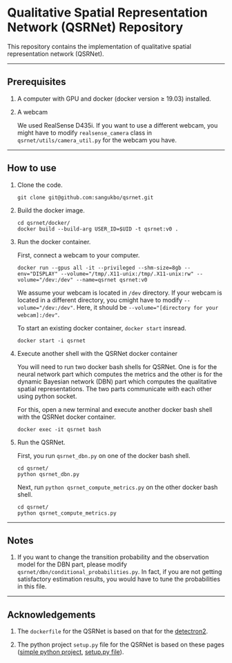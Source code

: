 # Qualitative Spatial Representation Network (QSRNet) Repository

This repository contains the implementation of qualitative spatial representation network (QSRNet).

---------------

## Prerequisites

1. A computer with GPU and docker (docker version ≥ 19.03) installed.

2. A webcam

    We used RealSense D435i. If you want to use a different webcam, you might have to modify ``realsense_camera`` class in ``qsrnet/utils/camera_util.py`` for the webcam you have.

---------------

## How to use

1. Clone the code.

    ```
    git clone git@github.com:sangukbo/qsrnet.git
    ```

2. Build the docker image.

    ```
    cd qsrnet/docker/
    docker build --build-arg USER_ID=$UID -t qsrnet:v0 .
    ```

3. Run the docker container.

    First, connect a webcam to your computer.

    ```
    docker run --gpus all -it --privileged --shm-size=8gb --env="DISPLAY" --volume="/tmp/.X11-unix:/tmp/.X11-unix:rw" --volume="/dev:/dev" --name=qsrnet qsrnet:v0
    ```

    We assume your webcam is located in ```/dev``` directory. If your webcam is located in a different directory, you cmight have to modify ```--volume="/dev:/dev"```. Here, it should be ```--volume="[directory for your webcam]:/dev"```.

    To start an existing docker container, ``docker start`` insread.

    ```
    docker start -i qsrnet
    ```

4. Execute another shell with the QSRNet docker container

    You will need to run two docker bash shells for QSRNet. One is for the neural network part which computes the metrics and the other is for the dynamic Bayesian network (DBN) part which computes the qualitative spatial representations. The two parts communicate with each other using python socket.

    For this, open a new terminal and execute another docker bash shell with the QSRNet docker container.

    ```
    docker exec -it qsrnet bash
    ```

5. Run the QSRNet.

    First, you run ``qsrnet_dbn.py`` on one of the docker bash shell.

    ```
    cd qsrnet/
    python qsrnet_dbn.py
    ```

    Next, run ``python qsrnet_compute_metrics.py`` on the other docker bash shell.

    ```
    cd qsrnet/
    python qsrnet_compute_metrics.py
    ```

---------------

## Notes

1. If you want to change the transition probability and the observation model for the DBN part, please modify ``qsrnet/dbn/conditional_probabilities.py``. In fact, if you are not getting satisfactory estimation results, you would have to tune the probabilities in this file.

---------------

## Acknowledgements

1. The ``dockerfile`` for the QSRNet is based on that for the [detectron2](https://github.com/facebookresearch/detectron2).

2. The python project ``setup.py`` file for the QSRNet is based on these pages ([simple python project](http://www.kennethreitz.org/essays/repository-structure-and-python), [setup.py file](https://github.com/kennethreitz/setup.py)).
